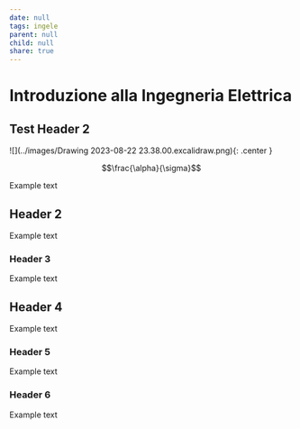 ```yaml
---
date: null
tags: ingele
parent: null
child: null
share: true
---
```



# Introduzione alla Ingegneria Elettrica

## Test Header 2

![](../images/Drawing 2023-08-22 23.38.00.excalidraw.png){: .center }

$$\frac{\alpha}{\sigma}$$

Example text
## Header 2
Example text
### Header 3
Example text
## Header 4
Example text
### Header 5
Example text
### Header 6
Example text
